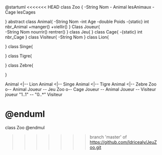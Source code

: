 @startuml
<<<<<<< HEAD
class Zoo {
-String Nom
-<ArrayList> Animal lesAnimaux
-<ArrayList> Cage lesCages

}
abstract class Animal{
-String Nom
-int Age
-double Poids
-{static} int nbr_Animal
+manger()
+viellir()
}
Class Joueur{    
-String Nom
nourrir()
rentrer()
}
class Jeu{
}
class Cage{
-{static} int nbr_Cage
}
class Visiteur{
-String Nom
}
class Lion{

}
class Singe{

}
class Tigre{

}
class Zebre{

}

Animal <|-- Lion
Animal <|-- Singe
Animal <|-- Tigre
Animal <|-- Zebre
Zoo o-- Animal
Joueur -- Jeu
Zoo o-- Cage
Joueur -- Animal
Joueur -- Visiteur
joueur "1..1" -- "0..*" Visiteur

@enduml
=======
class Zoo
@endmul
>>>>>>> branch 'master' of https://github.com/Idricealy/JeuZoo.git
